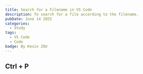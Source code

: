 ```yaml
---
title: Search for a Filename in VS Code
description: To search for a file according to the filename.
pubDate: June 14 2025
categories:
  - Study
tags:
  - VS Code
  - Code
badge: By Kevin ZOU
---
```


## Ctrl + P
